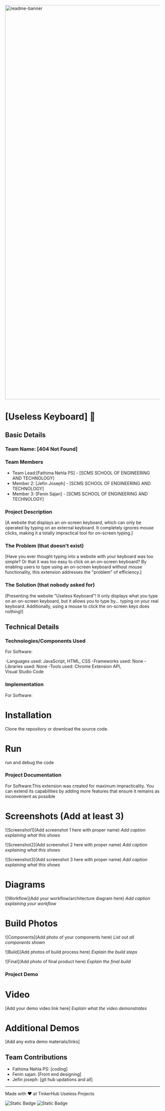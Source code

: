 <img width="1280" alt="readme-banner" src="https://github.com/user-attachments/assets/35332e92-44cb-425b-9dff-27bcf1023c6c">

# [Useless Keyboard] 🎯


## Basic Details
### Team Name: [404 Not Found]


### Team Members
- Team Lead:[Fathima Nehla PS] - [SCMS SCHOOL OF ENGINEERING AND TECHNOLOGY]
- Member 2: [Jefin Joseph] - [SCMS SCHOOL OF ENGINEERING AND TECHNOLOGY]
- Member 3: [Fenin Sajan] - [SCMS SCHOOL OF ENGINEERING AND TECHNOLOGY]

### Project Description
[A website that displays an on-screen keyboard, which can only be operated by typing on an external keyboard. It completely ignores mouse clicks, making it a totally impractical tool for on-screen typing.]

### The Problem (that doesn't exist)
[Have you ever thought typing into a website with your keyboard was too simple? Or that it was too easy to click on an on-screen keyboard? By enabling users to type using an on-screen keyboard without mouse functionality, this extension addresses the "problem" of efficiency.]

### The Solution (that nobody asked for)
[Presenting the website "Useless Keyboard"! It only displays what you type on an on-screen keyboard, but it allows you to type by... typing on your real keyboard. Additionally, using a mouse to click the on-screen keys does nothing!]

## Technical Details
### Technologies/Components Used
For Software:

-Languages used: JavaScript, HTML, CSS
-Frameworks used: None
-Libraries used: None
-Tools used: Chrome Extension API, Visual Studio Code



### Implementation
For Software:
# Installation
 Clone the repository or download the source code.



# Run
run and debug the code

### Project Documentation
For Software:This extension was created for maximum impracticality. You can extend its capabilities by adding more features that ensure it remains as inconvenient as possible

# Screenshots (Add at least 3)
![Screenshot1](Add screenshot 1 here with proper name)
*Add caption explaining what this shows*

![Screenshot2](Add screenshot 2 here with proper name)
*Add caption explaining what this shows*

![Screenshot3](Add screenshot 3 here with proper name)
*Add caption explaining what this shows*

# Diagrams
![Workflow](Add your workflow/architecture diagram here)
*Add caption explaining your workflow*


# Build Photos
![Components](Add photo of your components here)
*List out all components shown*

![Build](Add photos of build process here)
*Explain the build steps*

![Final](Add photo of final product here)
*Explain the final build*

### Project Demo
# Video
[Add your demo video link here]
*Explain what the video demonstrates*

# Additional Demos
[Add any extra demo materials/links]

## Team Contributions
- Fathima Nehla PS: [coding]
- Fenin sajan: [Front end designing]
- Jefin joseph: [git hub updations and all]

---
Made with ❤️ at TinkerHub Useless Projects 

![Static Badge](https://img.shields.io/badge/TinkerHub-24?color=%23000000&link=https%3A%2F%2Fwww.tinkerhub.org%2F)
![Static Badge](https://img.shields.io/badge/UselessProject--24-24?link=https%3A%2F%2Fwww.tinkerhub.org%2Fevents%2FQ2Q1TQKX6Q%2FUseless%2520Projects)




